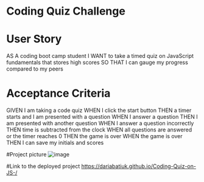 # Coding Quiz Challenge

# User Story
AS A coding boot camp student
I WANT to take a timed quiz on JavaScript fundamentals that stores high scores
SO THAT I can gauge my progress compared to my peers

# Acceptance Criteria
GIVEN I am taking a code quiz
WHEN I click the start button
THEN a timer starts and I am presented with a question
WHEN I answer a question
THEN I am presented with another question
WHEN I answer a question incorrectly
THEN time is subtracted from the clock
WHEN all questions are answered or the timer reaches 0
THEN the game is over
WHEN the game is over
THEN I can save my initials and scores

#Project picture
![image](https://user-images.githubusercontent.com/83068010/203390781-36d3bc5e-20ed-46de-a82a-0f7ab8c0829d.png)


#Link to the deployed project
https://dariabatiuk.github.io/Coding-Quiz-on-JS-/

